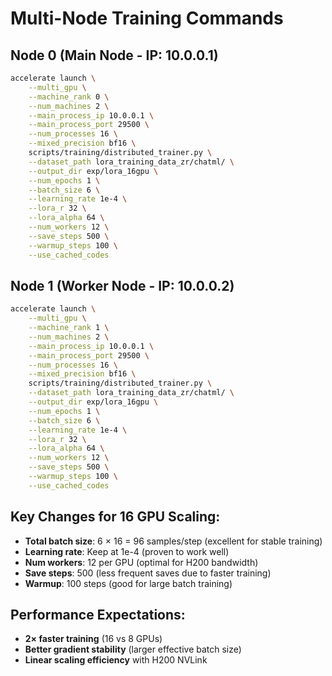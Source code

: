 # Multi-Node Training Commands

## Node 0 (Main Node - IP: 10.0.0.1)
```bash
accelerate launch \
    --multi_gpu \
    --machine_rank 0 \
    --num_machines 2 \
    --main_process_ip 10.0.0.1 \
    --main_process_port 29500 \
    --num_processes 16 \
    --mixed_precision bf16 \
    scripts/training/distributed_trainer.py \
    --dataset_path lora_training_data_zr/chatml/ \
    --output_dir exp/lora_16gpu \
    --num_epochs 1 \
    --batch_size 6 \
    --learning_rate 1e-4 \
    --lora_r 32 \
    --lora_alpha 64 \
    --num_workers 12 \
    --save_steps 500 \
    --warmup_steps 100 \
    --use_cached_codes
```

## Node 1 (Worker Node - IP: 10.0.0.2)  
```bash
accelerate launch \
    --multi_gpu \
    --machine_rank 1 \
    --num_machines 2 \
    --main_process_ip 10.0.0.1 \
    --main_process_port 29500 \
    --num_processes 16 \
    --mixed_precision bf16 \
    scripts/training/distributed_trainer.py \
    --dataset_path lora_training_data_zr/chatml/ \
    --output_dir exp/lora_16gpu \
    --num_epochs 1 \
    --batch_size 6 \
    --learning_rate 1e-4 \
    --lora_r 32 \
    --lora_alpha 64 \
    --num_workers 12 \
    --save_steps 500 \
    --warmup_steps 100 \
    --use_cached_codes
```

## Key Changes for 16 GPU Scaling:
- **Total batch size**: 6 × 16 = 96 samples/step (excellent for stable training)
- **Learning rate**: Keep at 1e-4 (proven to work well)  
- **Num workers**: 12 per GPU (optimal for H200 bandwidth)
- **Save steps**: 500 (less frequent saves due to faster training)
- **Warmup**: 100 steps (good for large batch training)

## Performance Expectations:
- **2× faster training** (16 vs 8 GPUs)
- **Better gradient stability** (larger effective batch size)
- **Linear scaling efficiency** with H200 NVLink
